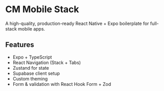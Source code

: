 # CM Mobile Stack

A high-quality, production-ready React Native + Expo boilerplate for full-stack mobile apps.

## Features
- Expo + TypeScript
- React Navigation (Stack + Tabs)
- Zustand for state
- Supabase client setup
- Custom theming
- Form & validation with React Hook Form + Zod
